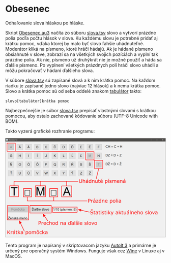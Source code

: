 # Obesenec

Odhaľovanie slova hláskou po hláske.

Skript [Obesenec.au3](https://github.com/tiborepcek/obesenec/blob/main/Obesenec.au3) načíta zo súboru [slova.tsv](https://github.com/tiborepcek/obesenec/blob/main/slova.tsv) slovo a vytvorí prázdne polia podľa počtu hlások v slove. Ku každému slovu je potrebné pridať aj krátku pomoc, vďaka ktorej by malo byť slovo ľahšie uhádnuteľné. Moderátor kliká na písmeno, ktoré hráči hádajú. Ak je hádané písmeno obsiahnuté v slove, zobrazí sa na všetkých svojich pozíciách a vyplní tak prázdne polia. Ak nie, písmeno už druhýkrát nie je možné použiť a háda sa ďalšie písmeno. Po vyplnení všetkých prázdnych polí hráči slovo uhádli a môžu pokračovať v hádaní ďalšieho slova.

V súbore [slova.tsv](https://github.com/tiborepcek/obesenec/blob/main/slova.tsv) sú zapísané slová a k nim krátka pomoc. Na každom riadku je zapísané jedno slovo (najviac 12 hlások) a k nemu krátka pomoc. Slovo a krátka pomoc sú od seba oddelé znakom [tabulátor](https://cs.wikipedia.org/wiki/Tabulátor) takto:

```
slovo[tabulátor]krátka pomoc
```

Najbezpečnejšie je súbor [slova.tsv](https://github.com/tiborepcek/obesenec/blob/main/slova.tsv) prepísať vlastnými slovami s krátkou pomocou, aby ostalo zachované kódovanie súboru (UTF-8 Unicode with BOM).

Takto vyzerá grafické rozhranie programu:

![Popis](https://github.com/tiborepcek/obesenec/blob/main/popis.png)

Tento program je napísaný v skriptovacom jazyku [AutoIt 3](https://www.autoitscript.com/) a primárne je určený pre operačný systém Windows. Funguje však cez [Wine](https://www.winehq.org/) v Linuxe aj v MacOS.
